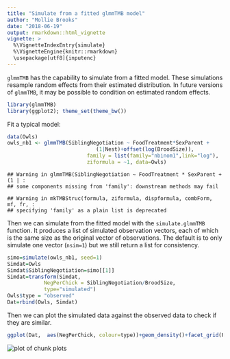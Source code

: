 ```yaml
---
title: "Simulate from a fitted glmmTMB model"
author: "Mollie Brooks"
date: "2018-06-19"
output: rmarkdown::html_vignette
vignette: >
  %\VignetteIndexEntry{simulate}
  %\VignetteEngine{knitr::rmarkdown}
  \usepackage[utf8]{inputenc}
---
```

`glmmTMB` has the capability to simulate from a fitted model. These simulations resample random effects from their estimated distribution. In future versions of `glmmTMB`, it may be possible to condition on estimated random effects.




```r
library(glmmTMB)
library(ggplot2); theme_set(theme_bw())
```

Fit a typical model:

```r
data(Owls)
owls_nb1 <- glmmTMB(SiblingNegotiation ~ FoodTreatment*SexParent +
                             (1|Nest)+offset(log(BroodSize)),
                          family = list(family="nbinom1",link="log"),
                          ziformula = ~1, data=Owls)
```

```
## Warning in glmmTMB(SiblingNegotiation ~ FoodTreatment * SexParent + (1 | :
## some components missing from 'family': downstream methods may fail
```

```
## Warning in mkTMBStruc(formula, ziformula, dispformula, combForm, mf, fr, :
## specifying 'family' as a plain list is deprecated
```

Then we can simulate from the fitted model with the `simulate.glmmTMB` function. It produces a list of simulated observation vectors, each of which is the same size as the original vector of observations. The default is to only simulate one vector (`nsim=1`) but we still return a list for consistency.


```r
simo=simulate(owls_nb1, seed=1)
Simdat=Owls
Simdat$SiblingNegotiation=simo[[1]]
Simdat=transform(Simdat,  
			NegPerChick = SiblingNegotiation/BroodSize, 
			type="simulated")
Owls$type = "observed"	
Dat=rbind(Owls, Simdat)	
```

Then we can plot the simulated data against the observed data to check if they are similar. 

```r
ggplot(Dat,  aes(NegPerChick, colour=type))+geom_density()+facet_grid(FoodTreatment~SexParent)
```

![plot of chunk plots](figure/plots-1.png)
